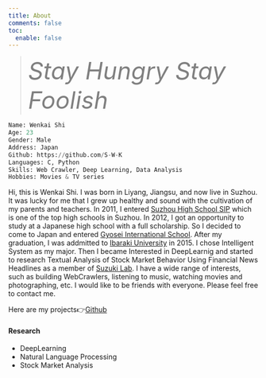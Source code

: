 ```yaml
---
title: About
comments: false
toc:
  enable: false
---
```


<blockquote class="blockquote-center"><font size=100% color='gray'><i>Stay Hungry Stay Foolish</i></font></blockquote>

```python
Name: Wenkai Shi
Age: 23
Gender: Male
Address: Japan
Github: https://github.com/S-W-K
Languages: C, Python
Skills: Web Crawler, Deep Learning, Data Analysis
Hobbies: Movies & TV series
```



Hi, this is Wenkai Shi. I was born in Liyang, Jiangsu, and now live in Suzhou. It was lucky for me that I  grew up healthy and sound with the cultivation of my parents and teachers. In 2011, I entered [Suzhou High School SIP](http://shssip.szedu.com/2016en_dtlpage.asp?c=231) which is one of the top high schools in Suzhou. In 2012, I got an opportunity to study at a Japanese high school with a full scholarship. So I decided to come to Japan and entered [Gyosei International School](http://www.gis.ac.jp/). After my graduation, I was addmitted to [Ibaraki University](http://www.ibaraki.ac.jp/) in 2015. I chose Intelligent System as my major. Then I became Interested in DeepLearnig and started to research Textual Analysis of Stock Market Behavior Using Financial News Headlines as a member of [Suzuki Lab](http://tsuzuki.ise.ibaraki.ac.jp/TS_lab/index-e.html). I have a wide range of interests, such as building WebCrawlers, listening to music, watching movies and photographing, etc. I would like to be friends with everyone. Please feel free to contact me.

Here are my projects👉[Github](https://github.com/S-W-K)  

#### Research

- DeepLearning 
- Natural Language Processing
- Stock Market Analysis
